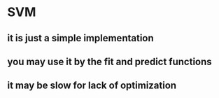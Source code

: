 # SVM
## it is just a simple implementation
## you may use it by the fit and predict functions
## it may be slow for lack of optimization
